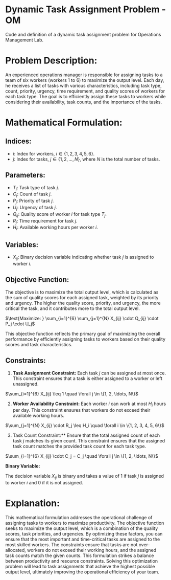 # Dynamic Task Assignment Problem - OM
Code and definition of a dynamic task assignment problem for Operations Management Lab.

# **Problem Description:**
An experienced operations manager is responsible for assigning tasks to a team of six workers (workers 1 to 6) to maximize the output level. Each day, he receives a list of tasks with various characteristics, including task type, count, priority, urgency, time requirement, and quality scores of workers for each task type. The goal is to efficiently assign these tasks to workers while considering their availability, task counts, and the importance of the tasks.

# **Mathematical Formulation:**

## **Indices:**
- $i$: Index for workers, $i \in \{1, 2, 3, 4, 5, 6\}$.
- $j$: Index for tasks, $j \in \{1, 2, \ldots, N\}$, where $N$ is the total number of tasks.

## **Parameters:**
- $T_j$: Task type of task $j$.
- $C_j$: Count of task $j$.
- $P_j$: Priority of task $j$.
- $U_j$: Urgency of task $j$.
- $Q_{ij}$: Quality score of worker $i$ for task type $T_j$.
- $R_j$: Time requirement for task $j$.
- $H_i$: Available working hours per worker $i$.

## **Variables:**
- $X_{ij}$: Binary decision variable indicating whether task $j$ is assigned to worker $i$.

## **Objective Function:**
The objective is to maximize the total output level, which is calculated as the sum of quality scores for each assigned task, weighted by its priority and urgency. The higher the quality score, priority, and urgency, the more critical the task, and it contributes more to the total output level.


$\text{Maximize: } \sum_{i=1}^{6} \sum_{j=1}^{N} X_{ij} \cdot Q_{ij} \cdot P_j \cdot U_j$


This objective function reflects the primary goal of maximizing the overall performance by efficiently assigning tasks to workers based on their quality scores and task characteristics.

## **Constraints:**

1. **Task Assignment Constraint:**
Each task $j$ can be assigned at most once. This constraint ensures that a task is either assigned to a worker or left unassigned.

$\sum_{i=1}^{6} X_{ij} \leq 1 \quad \forall j \in \{1, 2, \ldots, N\}$

2. **Worker Availability Constraint:**
Each worker $i$ can work at most $H_i$ hours per day. This constraint ensures that workers do not exceed their available working hours.

$\sum_{j=1}^{N} X_{ij} \cdot R_j \leq H_i \quad \forall i \in \{1, 2, 3, 4, 5, 6\}$

3. Task Count Constraint:**
Ensure that the total assigned count of each task $j$ matches its given count. This constraint ensures that the assigned task count matches the provided task count for each task type.

$\sum_{i=1}^{6} X_{ij} \cdot C_j = C_j \quad \forall j \in \{1, 2, \ldots, N\}$

**Binary Variable:**

The decision variable $X_{ij}$ is binary and takes a value of 1 if task $j$ is assigned to worker $i$ and 0 if it is not assigned.

# **Explanation:**
This mathematical formulation addresses the operational challenge of assigning tasks to workers to maximize productivity. The objective function seeks to maximize the output level, which is a combination of the quality scores, task priorities, and urgencies. By optimizing these factors, you can ensure that the most important and time-critical tasks are assigned to the most skilled workers.
The constraints ensure that tasks are not over-allocated, workers do not exceed their working hours, and the assigned task counts match the given counts. This formulation strikes a balance between productivity and resource constraints.
Solving this optimization problem will lead to task assignments that achieve the highest possible output level, ultimately improving the operational efficiency of your team.
